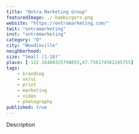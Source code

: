 ```yaml
---
title: "Ontra Marketing Group"
featuredImage: ./-hamburgers.png
website: "https://ontramarketing.com/"
twit: "ontramarketing"
inst: "ontramarketing"
category: "O"
city: "Woodinville"
neighborhood:
size: "Small (1-10)"
place: [-122.16480315798053,47.756174562295755]
tags:
    - branding
    - ux/ui
    - print
    - marketing
    - video
    - photography
published: true
---
```


Description
